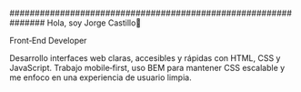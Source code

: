 ############################################################### Hola, soy Jorge Castillo👋

Front‑End Developer

Desarrollo interfaces web claras, accesibles y rápidas con HTML, CSS y JavaScript. Trabajo mobile‑first, uso BEM para mantener CSS escalable y me enfoco en una experiencia de usuario limpia.
<!--
**jorge-castillo-l/jorge-castillo-l** is a ✨ _special_ ✨ repository because its `README.md` (this file) appears on your GitHub profile.

Here are some ideas to get you started:

- 🔭 I’m currently working on ...
- 🌱 I’m currently learning ...
- 👯 I’m looking to collaborate on ...
- 🤔 I’m looking for help with ...
- 💬 Ask me about ...
- 📫 How to reach me: ...
- 😄 Pronouns: ...
- ⚡ Fun fact: ...
-->
